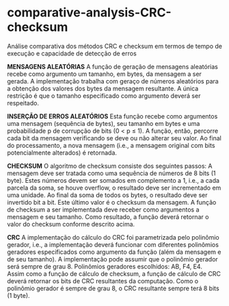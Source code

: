 # comparative-analysis-CRC-checksum
Análise comparativa dos métodos CRC e checksum em termos de tempo de execução e capacidade de detecção de erros

**MENSAGENS ALEATÓRIAS**
A função de geração de mensagens aleatórias recebe como argumento um tamanho, em bytes, da mensagem a ser gerada. A implementação trabalha com geraço de números aleatórios para a obtenção dos valores dos bytes da mensagem resultante. A única restrição é que o tamanho especificado como argumento deverá ser respeitado.  

**INSERÇÃO DE ERROS ALEATÓRIOS**
Esta função recebe como argumentos uma mensagem (sequência de bytes), seu tamanho em bytes e uma probabilidade p de corrupção de bits (0 < p ≤ 1). A função, então, percorre cada bit da mensagem verificando se deve ou não alterar seu valor. Ao final do processamento, a nova mensagem (i.e., a mensagem original com bits potencialmente alterados) é retornada.  

**CHECKSUM**
O algoritmo de checksum consiste dos seguintes passos:
A mensagem deve ser tratada como uma sequência de números de 8 bits (1 byte).
Estes números devem ser somados em complemento a 1, i.e., a cada parcela da soma, se houve overflow, o resultado deve ser incrementado em uma unidade.
Ao final da soma de todos os bytes, o resultado deve ser invertido bit a bit. Este último valor é o checksum da mensagem.
A função de checksum a ser implementada deve receber como argumentos a mensagem e seu tamanho. Como resultado, a função deverá retornar o valor do checksum conforme descrito acima.  

**CRC**
A implementação do cálculo do CRC foi parametrizada pelo polinômio gerador, i.e., a implementação deverá funcionar com diferentes polinômios geradores especificados como argumento da função (além da mensagem e de seu tamanho). A implementação pode assumir que o polinômio gerador será sempre de grau 8.
Polinômios geradores escolhidos: AB, F4, E4.  
Assim como a função de cálculo de checksum, a função de cálculo de CRC deverá retornar os bits de CRC resultantes da computação. Como o polinômio gerador é sempre de grau 8, o CRC resultante sempre terá 8 bits (1 byte).

